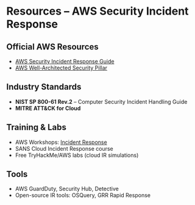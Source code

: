 # Resources – AWS Security Incident Response

## Official AWS Resources
- [AWS Security Incident Response Guide](https://docs.aws.amazon.com/whitepapers/latest/aws-security-incident-response-guide/welcome.html)
- [AWS Well-Architected Security Pillar](https://aws.amazon.com/architecture/security-identity-compliance/)

## Industry Standards
- **NIST SP 800-61 Rev.2** – Computer Security Incident Handling Guide
- **MITRE ATT&CK for Cloud**

## Training & Labs
- AWS Workshops: [Incident Response](https://workshops.aws/)
- SANS Cloud Incident Response course
- Free TryHackMe/AWS labs (cloud IR simulations)

## Tools
- AWS GuardDuty, Security Hub, Detective
- Open-source IR tools: OSQuery, GRR Rapid Response
